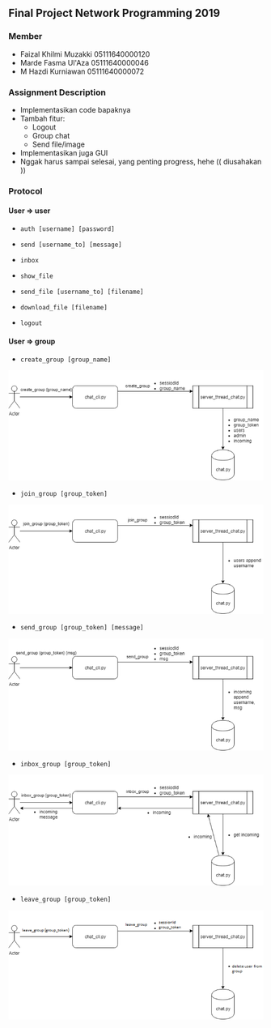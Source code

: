 ## Final Project Network Programming 2019

### Member
- Faizal Khilmi Muzakki 05111640000120
- Marde Fasma Ul'Aza 05111640000046
- M Hazdi Kurniawan 05111640000072

### Assignment Description
- Implementasikan code bapaknya
- Tambah fitur:
    - Logout
    - Group chat
    - Send file/image
- Implementasikan juga GUI
- Nggak harus sampai selesai, yang penting progress, hehe (( diusahakan ))

### Protocol
#### User => user
- `auth [username] [password]`

- `send [username_to] [message]`

- `inbox`

- `show_file`

- `send_file [username_to] [filename]`

- `download_file [filename]`

- `logout`

#### User => group
- `create_group [group_name]`

![create_group](img/fpprogjar-create_group.png)

- `join_group [group_token]`

![join_group](img/fpprogjar-join_group.png)

- `send_group [group_token] [message]`

![send_group](img/fpprogjar-send_group.png)

- `inbox_group [group_token]`

![inbox_group](img/fpprogjar-inbox_group.png)

- `leave_group [group_token]`

![inbox_group](img/fpprogjar-leave_group.png)

